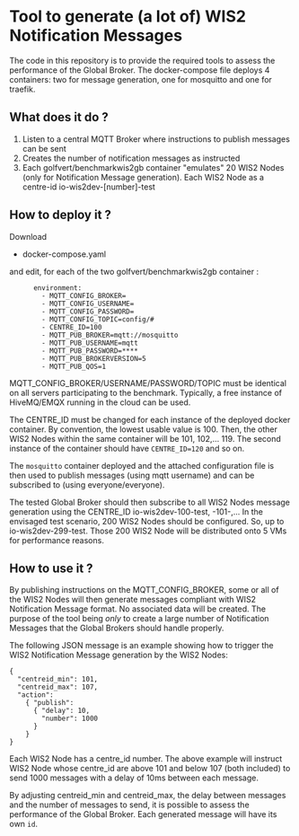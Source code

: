 # Tool to generate (a lot of) WIS2 Notification Messages

The code in this repository is to provide the required tools to assess the performance of the Global Broker. 
The docker-compose file deploys 4 containers: two for message generation, one for mosquitto and one for traefik.

## What does it do ?

1. Listen to a central MQTT Broker where instructions to publish messages can be sent
2. Creates the number of notification messages as instructed
3. Each golfvert/benchmarkwis2gb container "emulates" 20 WIS2 Nodes (only for Notification Message generation). Each WIS2 Node as a centre-id io-wis2dev-[number]-test


## How to deploy it ?

Download 
- docker-compose.yaml

and edit, for each of the two golfvert/benchmarkwis2gb container :

```
      environment:
        - MQTT_CONFIG_BROKER=
        - MQTT_CONFIG_USERNAME=
        - MQTT_CONFIG_PASSWORD=
        - MQTT_CONFIG_TOPIC=config/#
        - CENTRE_ID=100
        - MQTT_PUB_BROKER=mqtt://mosquitto
        - MQTT_PUB_USERNAME=mqtt
        - MQTT_PUB_PASSWORD=****
        - MQTT_PUB_BROKERVERSION=5
        - MQTT_PUB_QOS=1
 ```

MQTT_CONFIG_BROKER/USERNAME/PASSWORD/TOPIC must be identical on all servers participating to the benchmark. 
Typically, a free instance of HiveMQ/EMQX running in the cloud can be used.

The CENTRE_ID must be changed for each instance of the deployed docker container.
By convention, the lowest usable value is 100. Then, the other WIS2 Nodes within the same container will be 101, 102,... 119.
The second instance of the container should have `CENTRE_ID=120` and so on.

The `mosquitto` container deployed and the attached configuration file is then used to publish messages (using mqtt username) and can be subscribed to (using everyone/everyone).

The tested Global Broker should then subscribe to all WIS2 Nodes message generation using the CENTRE_ID io-wis2dev-100-test, -101-,... 
In the envisaged test scenario, 200 WIS2 Nodes should be configured. So, up to io-wis2dev-299-test. Those 200 WIS2 Node will be distributed onto 5 VMs for performance reasons.

## How to use it ?

By publishing instructions on the MQTT_CONFIG_BROKER, some or all of the WIS2 Nodes will then generate messages compliant with WIS2 Notification Message format. 
No associated data will be created. The purpose of the tool being _only_ to create a large number of Notification Messages that the Global Brokers should handle properly.

The following JSON message is an example showing how to trigger the WIS2 Notification Message generation by the WIS2 Nodes:

```
{
  "centreid_min": 101,
  "centreid_max": 107,
  "action":
    { "publish":
      { "delay": 10,
        "number": 1000
      }
    } 
}
```

Each WIS2 Node has a centre_id number. The above example will instruct WIS2 Node whose centre_id are above 101 and below 107 (both included) to send 1000 messages with a delay of 10ms between each message.

By adjusting centreid_min and centreid_max, the delay between messages and the number of messages to send, it is possible to assess the performance of the Global Broker.
Each generated message will have its own `id`.
